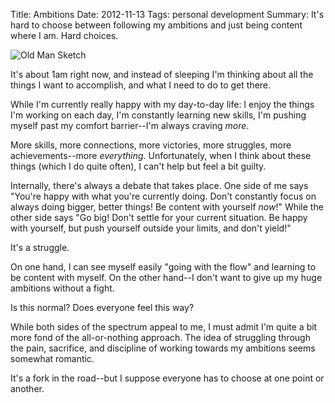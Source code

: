 Title: Ambitions
Date: 2012-11-13
Tags: personal development
Summary: It's hard to choose between following my ambitions and just being content where I am.  Hard choices.


![Old Man Sketch][]


It's about 1am right now, and instead of sleeping I'm thinking about all the
things I want to accomplish, and what I need to do to get there.

While I'm currently really happy with my day-to-day life: I enjoy the things
I'm working on each day, I'm constantly learning new skills, I'm pushing myself
past my comfort barrier--I'm always craving *more*.

More skills, more connections, more victories, more struggles, more
achievements--more *everything*.  Unfortunately, when I think about these
things (which I do quite often), I can't help but feel a bit guilty.

Internally, there's always a debate that takes place.  One side of me says
"You're happy with what you're currently doing.  Don't constantly focus on
always doing bigger, better things!  Be content with yourself *now*!"  While
the other side says "Go big!  Don't settle for your current situation.  Be
happy with yourself, but push yourself outside your limits, and don't yield!"

It's a struggle.

On one hand, I can see myself easily "going with the flow" and learning to be
content with myself.  On the other hand--I don't want to give up my huge
ambitions without a fight.

Is this normal?  Does everyone feel this way?

While both sides of the spectrum appeal to me, I must admit I'm quite a bit
more fond of the all-or-nothing approach.  The idea of struggling through the
pain, sacrifice, and discipline of working towards my ambitions seems somewhat
romantic.

It's a fork in the road--but I suppose everyone has to choose at one point or
another.


  [Old Man Sketch]: {filename}/images/2012/old-man-sketch.png "Old Man Sketch"
